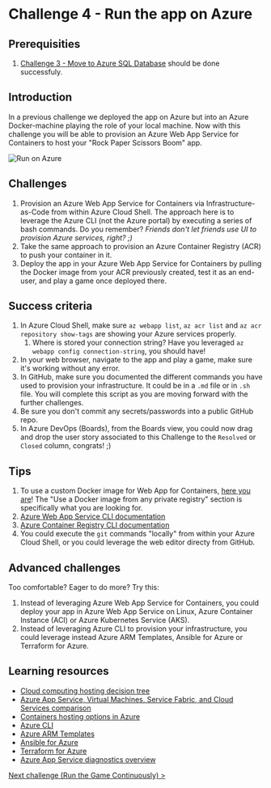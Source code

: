 # Challenge 4 - Run the app on Azure

## Prerequisities

1. [Challenge 3 - Move to Azure SQL Database](./MoveToAzureSql.md) should be done successfuly.

## Introduction

In a previous challenge we deployed the app on Azure but into an Azure Docker-machine playing the role of your local machine. Now with this challenge you will be able to provision an Azure Web App Service for Containers to host your "Rock Paper Scissors Boom" app.

![Run on Azure](../docs/RunOnAzure.png)

## Challenges

1. Provision an Azure Web App Service for Containers via Infrastructure-as-Code from within Azure Cloud Shell. The approach here is to leverage the Azure CLI (not the Azure portal) by executing a series of bash commands. Do you remember? *Friends don't let friends use UI to provision Azure services, right? ;)*
1. Take the same approach to provision an Azure Container Registry (ACR) to push your container in it.
1. Deploy the app in your Azure Web App Service for Containers by pulling the Docker image from your ACR previously created, test it as an end-user, and play a game once deployed there.

## Success criteria

1. In Azure Cloud Shell, make sure `az webapp list`, `az acr list` and `az acr repository show-tags` are showing your Azure services properly.
   1. Where is stored your connection string? Have you leveraged `az webapp config connection-string`, you should have!
1. In your web browser, navigate to the app and play a game, make sure it's working without any error.
1. In GitHub, make sure you documented the different commands you have used to provision your infrastructure. It could be in a `.md` file or in `.sh` file. You will complete this script as you are moving forward with the further challenges.
  1. Be sure you don't commit any secrets/passwords into a public GitHub repo.
1. In Azure DevOps (Boards), from the Boards view, you could now drag and drop the user story associated to this Challenge to the `Resolved` or `Closed` column, congrats! ;)

## Tips

1. To use a custom Docker image for Web App for Containers, [here you are](https://docs.microsoft.com/en-us/azure/app-service/containers/tutorial-custom-docker-image)! The "Use a Docker image from any private registry" section is specifically what you are looking for.
1. [Azure Web App Service CLI documentation](https://docs.microsoft.com/en-us/cli/azure/webapp)
1. [Azure Container Registry CLI documentation](https://docs.microsoft.com/en-us/cli/azure/acr)
1. You could execute the `git` commands "locally" from within your Azure Cloud Shell, or you could leverage the web editor directy from GitHub.

## Advanced challenges

Too comfortable? Eager to do more? Try this:

1. Instead of leveraging Azure Web App Service for Containers, you could deploy your app in Azure Web App Service on Linux, Azure Container Instance (ACI) or Azure Kubernetes Service (AKS).
1. Instead of leveraging Azure CLI to provision your infrastructure, you could leverage instead Azure ARM Templates, Ansible for Azure or Terraform for Azure.

## Learning resources

- [Cloud computing hosting decision tree](https://docs.microsoft.com/en-us/azure/architecture/guide/technology-choices/compute-decision-tree)
- [Azure App Service, Virtual Machines, Service Fabric, and Cloud Services comparison](https://docs.microsoft.com/en-us/azure/app-service/choose-web-site-cloud-service-vm)
- [Containers hosting options in Azure](https://azure.microsoft.com/en-us/overview/containers/)
- [Azure CLI](https://docs.microsoft.com/en-us/cli/azure)
- [Azure ARM Templates](https://docs.microsoft.com/en-us/azure/azure-resource-manager/)
- [Ansible for Azure](https://docs.microsoft.com/en-us/azure/ansible/)
- [Terraform for Azure](https://docs.microsoft.com/en-us/azure/terraform/)
- [Azure App Service diagnostics overview](https://docs.microsoft.com/en-us/azure/app-service/app-service-diagnostics)

[Next challenge (Run the Game Continuously) >](./RunTheGameContinuously.md)